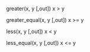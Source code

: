 greater\(x, y \[,out\]\)      x &gt; y

greater\_equal\(x,  y  \[,out\]\)  x &gt;= y

less\(x, y \[,out\]\)      x &lt; y

less\_equal\(x, y \[,out\]\)      x &lt;= y

